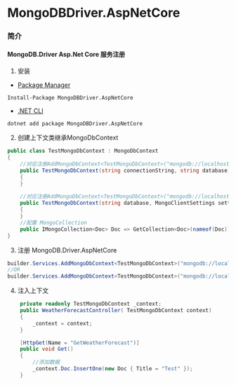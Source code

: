 # MongoDBDriver.AspNetCore
### 简介

#### MongoDB.Driver  Asp.Net Core 服务注册

1. 安装

- [Package Manager](https://www.nuget.org/packages/MongoDB.Driver.AspNetCore)

```
Install-Package MongoDBDriver.AspNetCore
```

- [.NET CLI](https://www.nuget.org/packages/FreeRedis.AspNetCore)

```
dotnet add package MongoDBDriver.AspNetCore
```

2. 创建上下文类继承MongoDbContext

```C#
public class TestMongoDbContext : MongoDbContext
{
    //对应注册AddMongoDbContext<TestMongoDbContext>("mongodb://localhost:27017/", "Test")
    public TestMongoDbContext(string connectionString, string database) : base(connectionString, database)
    {
    }
    
	//对应注册AddMongoDbContext<TestMongoDbContext>("mongodb://localhost:27017/", "Test", options => {  })
    public TestMongoDbContext(string database, MongoClientSettings settings) : base(database, settings)
    {
    }
	//配置 MongoCollection
    public IMongoCollection<Doc> Doc => GetCollection<Doc>(nameof(Doc));
}
```

3. 注册 MongoDB.Driver.AspNetCore

```c#
builder.Services.AddMongoDbContext<TestMongoDbContext>("mongodb://localhost:27017/", "Test");
//OR
builder.Services.AddMongoDbContext<TestMongoDbContext>("mongodb://localhost:27017/", "Test", options => {  });
```

4. 注入上下文

```C#
    private readonly TestMongoDbContext _context;
    public WeatherForecastController( TestMongoDbContext context)
    {
        _context = context;
    }

    [HttpGet(Name = "GetWeatherForecast")]
    public void Get()
    {
        //添加数据
        _context.Doc.InsertOne(new Doc { Title = "Test" });
    }
```

